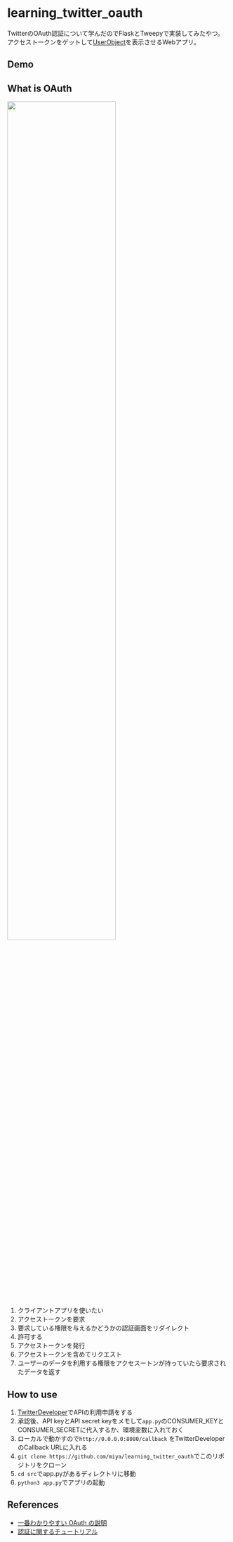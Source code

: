 # learning_twitter_oauth

TwitterのOAuth認証について学んだのでFlaskとTweepyで実装してみたやつ。
アクセストークンをゲットして[UserObject](https://developer.twitter.com/en/docs/tweets/data-dictionary/overview/user-object)を表示させるWebアプリ。

## Demo

## What is OAuth

<img src=https://user-images.githubusercontent.com/34241526/82755818-0f818300-9e11-11ea-98a2-7ca90361d0c1.png width=70% alt="">

1. クライアントアプリを使いたい
2. アクセストークンを要求
3. 要求している権限を与えるかどうかの認証画面をリダイレクト
4. 許可する
5. アクセストークンを発行
6. アクセストークンを含めてリクエスト
7. ユーザーのデータを利用する権限をアクセスートンが持っていたら要求されたデータを返す

## How to use
1. [TwitterDeveloper](https://developer.twitter.com/en)でAPIの利用申請をする
2. 承認後、API keyとAPI secret keyをメモして`app.py`のCONSUMER_KEYとCONSUMER_SECRETに代入するか、環境変数に入れておく
3. ローカルで動かすので`http://0.0.0.0:8080/callback` をTwitterDeveloperのCallback URLに入れる
4. `git clone https://github.com/miya/learning_twitter_oauth`でこのリポジトリをクローン
5. `cd src`でapp.pyがあるディレクトリに移動
6. `python3 app.py`でアプリの起動

## References
* [一番わかりやすい OAuth の説明](https://qiita.com/TakahikoKawasaki/items/e37caf50776e00e733be)
* [認証に関するチュートリアル](https://kurozumi.github.io/tweepy/auth_tutorial.html)